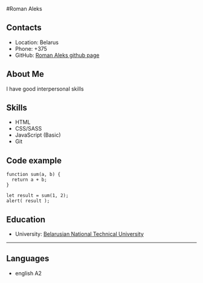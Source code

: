 #Roman Aleks

## Contacts
* Location: Belarus
* Phone: +375 
* GitHub: [Roman Aleks github page](https://github.com/Romman-A)

## About Me
I have good interpersonal skills

## Skills
* HTML
* CSS/SASS
* JavaScript (Basic)
* Git

## Code example
```
function sum(a, b) {
  return a + b;
}

let result = sum(1, 2);
alert( result );
```

## Education
* University: [Belarusian National Technical University](https://bsu.by/)
  
****
## Languages
* english A2

